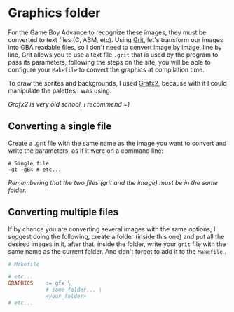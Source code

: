 # Graphics folder 
For the Game Boy Advance to recognize these images, they must be converted to text files (C, ASM, etc). 
Using [Grit](https://www.coranac.com/man/grit/html/grit.htm), let's transform our images into GBA readable files, so I don't need to convert image by 
image, line by line, Grit allows you to use a text file `.grit` that is used by the program to pass 
its parameters, following the steps on the site, you will be able to configure your `Makefile` to convert 
the graphics at compilation time.

To draw the sprites and backgrounds, I used [Grafx2](http://grafx2.chez.com/), because with 
it I could manipulate the palettes I was using.

*Grafx2 is very old school, i recommend =)*

## Converting a single file
Create a .grit file with the same name as the image you want to convert and write the parameters, as 
if it were on a command line:
```grit
# Single file
-gt -gB4 # etc...
```
*Remembering that the two files (grit and the image) must be in the same folder.* 

## Converting multiple files
If by chance you are converting several images with the same options, I suggest doing the 
following, create a folder (inside this one) and put all the desired images in it, after 
that, inside the folder, write your `grit`  file with the same name as the current folder. 
And don't forget to add it to the `Makefile` .
```makefile
# Makefile

# etc...
GRAPHICS	:= gfx \
            # some folder... \
            <your_folder>
# etc...
```

